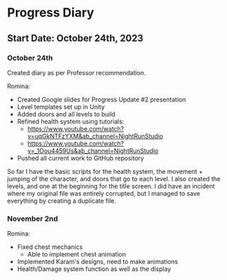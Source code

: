 # Progress Diary
## Start Date: October 24th, 2023

### October 24th
Created diary as per Professor recommendation.

Romina: 
  - Created Google slides for Progress Update #2 presentation
  - Level templates set up in Unity
  - Added doors and all levels to build
  - Refined health system using tutorials:
    - https://www.youtube.com/watch?v=uqGkNTFzYXM&ab_channel=NightRunStudio
    - https://www.youtube.com/watch?v=_1Oou4459Us&ab_channel=NightRunStudio
  - Pushed all current work to GitHub repository
    
So far I have the basic scripts for the health system, the movement + jumping of the character, and doors that go to each level. I also created the levels, and one at the beginning for the title screen. I did have an incident where my original file was entirely corrupted, but I managed to save everything by creating a duplicate file.

### November 2nd
Romina:
- Fixed chest mechanics
  - Able to implement chest animation
- Implemented Karam's designs, need to make animations
- Health/Damage system function as well as the display
